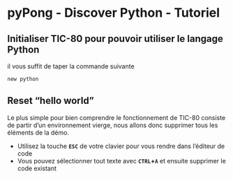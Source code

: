 # pyPong - Discover Python - Tutoriel

## Initialiser TIC-80 pour pouvoir utiliser le langage Python

il vous suffit de taper la commande suivante

```bash
new python
```

## Reset “hello world”

Le plus simple pour bien comprendre le fonctionnement de TIC-80 consiste de partir d’un environnement vierge, nous allons donc supprimer tous les éléments de la démo.

- Utilisez la touche  **`ESC`** de votre clavier pour vous rendre dans l’éditeur de code
- Vous pouvez sélectionner tout texte avec **`CTRL`+`A`** et ensuite supprimer le code existant